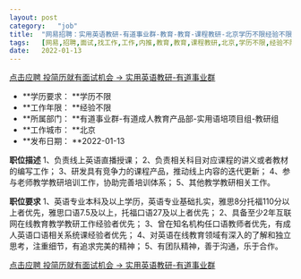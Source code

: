 ```yaml
---
layout:	post
category:	"job"
title:	"网易招聘：实用英语教研-有道事业群-教育-教育-课程教研-北京学历不限经验不限"
tags:	[网易,招聘,面试,找工作,工作,内推,教育,教育,课程教研,北京,学历不限,经验不限]
date:	2022-01-13
---
```


[点击应聘 投简历就有面试机会 -> 实用英语教研-有道事业群](http://mobile.bole.netease.com/bole/boleDetail?id=23998&employeeId=346f03c3cda5f04c&key=all)



- **学历要求： **学历不限
- **工作年限： **经验不限
- **所属部门： **有道事业群-有道成人教育产品部-实用语培项目组-教研组
- **工作城市： **北京
- **发布日期： **2022-01-13



**职位描述**
1、负责线上英语直播授课；
2、负责相关科目对应课程的讲义或者教材的编写工作；
3、研发具有竞争力的课程产品，推动线上内容的迭代更新；
4、参与老师教学教研培训工作，协助完善培训体系；
5、其他教学教研相关工作。



**职位要求**
1、英语专业本科及以上学历，英语专业基础扎实，雅思8分托福110分以上者优先，雅思口语7.5及以上，托福口语27及以上者优先；
2、具备至少2年互联网在线教育教学教研工作经验者优先；
3、曾在知名机构任口语教师者优先，有成人英语口语相关系统课经验者优先；
4、对英语在线教育领域有深入的了解和独立思考，注重细节，有追求完美的精神；
5、有团队精神，善于沟通，乐于合作。



[点击应聘 投简历就有面试机会 -> 实用英语教研-有道事业群](http://mobile.bole.netease.com/bole/boleDetail?id=23998&employeeId=346f03c3cda5f04c&key=all)